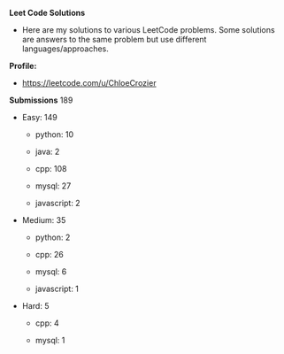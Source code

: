 **Leet Code Solutions**

- Here are my solutions to various LeetCode problems. Some solutions are answers to the same problem but use different languages/approaches.

**Profile:**

- https://leetcode.com/u/ChloeCrozier


**Submissions** 189
- Easy: 149

  -  python: 10

  -  java: 2

  -  cpp: 108

  -  mysql: 27

  -  javascript: 2


- Medium: 35

  -  python: 2

  -  cpp: 26

  -  mysql: 6

  -  javascript: 1


- Hard: 5

  -  cpp: 4

  -  mysql: 1